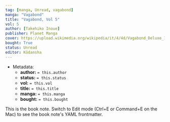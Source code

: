 ```yaml
---
tag: [manga, Unread, vagabond]
manga: "Vagabond"
title: "Vagabond, Vol 5"
vol: 5
author: [Takehiko Inoue]
publisher: Planet Manga
cover: https://upload.wikimedia.org/wikipedia/it/4/4d/Vagabond_Deluxe_1.jpg
bought: True
status: Unread
editor: Kōdansha
---
```


- Metadata:
    - **author:** `= this.author`
    - **status:** `= this.status`
    - **vol:** `= this.vol`
    - **title:** `= this.title`
    - **manga:** `= this.manga`
    - **bought:** `= this.bought`

This is the book note. Switch to Edit mode (Ctrl+E or Command+E on the Mac) to see the book note's YAML frontmatter.